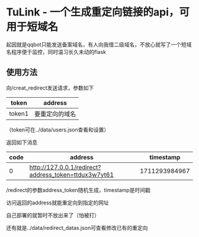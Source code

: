# TuLink - 一个生成重定向链接的api，可用于短域名

起因就是qqbot只能发送备案域名，有人向我借二级域名，不放心就写了一个短域名程序便于监控，同时温习长久未动的flask

## 使用方法
向/creat_redirect发送请求，参数如下

| token                                     | address        |
| ----------------------------------------- | -------------- |
| token1                                    | 要重定向的域名 |

（token可在../data/users.json查看和设置）

返回如下消息

| code | address                                              | timestamp     |
| ---- | ---------------------------------------------------- | ------------- |
| 0    | http://127.0.0.1/redirect?address_token=ttdux3w7yt61 | 1711293984967 |

/redirect的参数address_token随机生成，timestamp是时间戳

访问返回的address就能重定向到指定的网址

自己部署的就暂时不放出来了（怕被打）

还有就是../data/redirect_datas.json可查看修改已有的重定向
